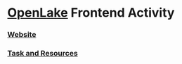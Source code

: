 # [OpenLake](https://github.com/OpenLake/) Frontend Activity

### [Website](https://nagajas.github.io/GitStartedWithUs-Frontend/)

### [Task and Resources](./Task_material_and_detail.zip)
